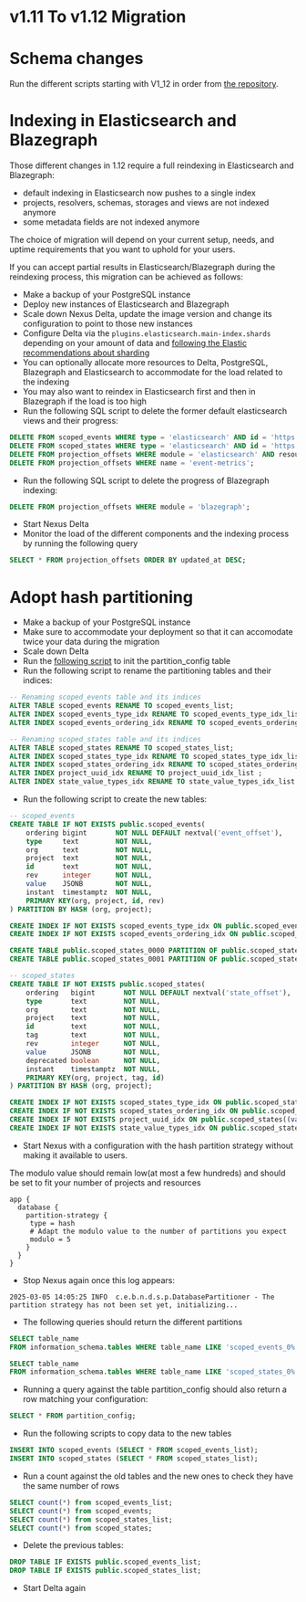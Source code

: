 # v1.11 To v1.12 Migration

# Schema changes
Run the different scripts starting with V1_12 in order from [the repository](https://github.com/BlueBrain/nexus/tree/$git.branch$/delta/sourcing-psql/src/main/resources/scripts/postgres/init).

# Indexing in Elasticsearch and Blazegraph

Those different changes in 1.12 require a full reindexing in Elasticsearch and Blazegraph:

* default indexing in Elasticsearch now pushes to a single index
* projects, resolvers, schemas, storages and views are not indexed anymore
* some metadata fields are not indexed anymore

The choice of migration will depend on your current setup, needs, and uptime requirements that you want to uphold for
your users.

If you can accept partial results in Elasticsearch/Blazegraph during the reindexing process, this migration can be achieved as follows:

* Make a backup of your PostgreSQL instance
* Deploy new instances of Elasticsearch and Blazegraph
* Scale down Nexus Delta, update the image version and change its configuration to point to those new instances
* Configure Delta via the `plugins.elasticsearch.main-index.shards` depending on your amount of data 
and [following the Elastic recommendations about sharding](https://www.elastic.co/guide/en/elasticsearch/reference/current/size-your-shards.html)
* You can optionally allocate more resources to Delta, PostgreSQL, Blazegraph and Elasticsearch to accommodate for the load related to the indexing
* You may also want to reindex in Elasticsearch first and then in Blazegraph if the load is too high
* Run the following SQL script to delete the former default elasticsearch views and their progress:

```sql
DELETE FROM scoped_events WHERE type = 'elasticsearch' AND id = 'https://bluebrain.github.io/nexus/vocabulary/defaultElasticSearchIndex';
DELETE FROM scoped_states WHERE type = 'elasticsearch' AND id = 'https://bluebrain.github.io/nexus/vocabulary/defaultElasticSearchIndex';
DELETE FROM projection_offsets WHERE module = 'elasticsearch' AND resource_id = 'https://bluebrain.github.io/nexus/vocabulary/defaultElasticSearchIndex';
DELETE FROM projection_offsets WHERE name = 'event-metrics';
```
* Run the following SQL script to delete the progress of Blazegraph indexing:

```sql
DELETE FROM projection_offsets WHERE module = 'blazegraph';
```
* Start Nexus Delta 
* Monitor the load of the different components and the indexing process by running the following query

```sql
SELECT * FROM projection_offsets ORDER BY updated_at DESC;
```

# Adopt hash partitioning

* Make a backup of your PostgreSQL instance
* Make sure to accommodate your deployment so that it can accomodate twice your data during the migration
* Scale down Delta
* Run the [following script](https://github.com/BlueBrain/nexus/blob/$git.branch$/delta/sourcing-psql/src/main/resources/scripts/postgres/init/common/V1_12_M02__partition_config.ddl) to init the partition_config table
* Run the following script to rename the partitioning tables and their indices:

```sql
-- Renaming scoped_events table and its indices
ALTER TABLE scoped_events RENAME TO scoped_events_list;
ALTER INDEX scoped_events_type_idx RENAME TO scoped_events_type_idx_list ;
ALTER INDEX scoped_events_ordering_idx RENAME TO scoped_events_ordering_idx_list ;

-- Renaming scoped_states table and its indices
ALTER TABLE scoped_states RENAME TO scoped_states_list;
ALTER INDEX scoped_states_type_idx RENAME TO scoped_states_type_idx_list ;
ALTER INDEX scoped_states_ordering_idx RENAME TO scoped_states_ordering_idx_list ;
ALTER INDEX project_uuid_idx RENAME TO project_uuid_idx_list ;
ALTER INDEX state_value_types_idx RENAME TO state_value_types_idx_list ;
```
* Run the following script to create the new tables:

```sql
-- scoped_events
CREATE TABLE IF NOT EXISTS public.scoped_events(
    ordering bigint       NOT NULL DEFAULT nextval('event_offset'),
    type     text         NOT NULL,
    org      text         NOT NULL,
    project  text         NOT NULL,
    id       text         NOT NULL,
    rev      integer      NOT NULL,
    value    JSONB        NOT NULL,
    instant  timestamptz  NOT NULL,
    PRIMARY KEY(org, project, id, rev)
) PARTITION BY HASH (org, project);

CREATE INDEX IF NOT EXISTS scoped_events_type_idx ON public.scoped_events(type);
CREATE INDEX IF NOT EXISTS scoped_events_ordering_idx ON public.scoped_events (ordering);

CREATE TABLE public.scoped_states_0000 PARTITION OF public.scoped_states FOR VALUES WITH (MODULUS 2, REMAINDER 0);
CREATE TABLE public.scoped_states_0001 PARTITION OF public.scoped_states FOR VALUES WITH (MODULUS 2, REMAINDER 1);

-- scoped_states
CREATE TABLE IF NOT EXISTS public.scoped_states(
    ordering   bigint       NOT NULL DEFAULT nextval('state_offset'),
    type       text         NOT NULL,
    org        text         NOT NULL,
    project    text         NOT NULL,
    id         text         NOT NULL,
    tag        text         NOT NULL,
    rev        integer      NOT NULL,
    value      JSONB        NOT NULL,
    deprecated boolean      NOT NULL,
    instant    timestamptz  NOT NULL,
    PRIMARY KEY(org, project, tag, id)
) PARTITION BY HASH (org, project);

CREATE INDEX IF NOT EXISTS scoped_states_type_idx ON public.scoped_states(type);
CREATE INDEX IF NOT EXISTS scoped_states_ordering_idx ON public.scoped_states (ordering);
CREATE INDEX IF NOT EXISTS project_uuid_idx ON public.scoped_states((value->>'uuid')) WHERE type = 'project';
CREATE INDEX IF NOT EXISTS state_value_types_idx ON public.scoped_states USING GIN ((value->'types'));
```
* Start Nexus with a configuration with the hash partition strategy without making it available to users.

The modulo value should remain low(at most a few hundreds) and should be set to fit your number of projects and resources

```hocon
app {
  database {
    partition-strategy {
     type = hash
     # Adapt the modulo value to the number of partitions you expect
     modulo = 5
    }
  }
}  
```
* Stop Nexus again once this log appears:

```
2025-03-05 14:05:25 INFO  c.e.b.n.d.s.p.DatabasePartitioner - The partition strategy has not been set yet, initializing...
```
* The following queries should return the different partitions

```sql
SELECT table_name 
FROM information_schema.tables WHERE table_name LIKE 'scoped_events_0%';
```

```sql
SELECT table_name 
FROM information_schema.tables WHERE table_name LIKE 'scoped_states_0%';
```
* Running a query against the table partition_config should also return a row matching your configuration:

```sql
SELECT * FROM partition_config;
```
* Run the following scripts to copy data to the new tables

```sql
INSERT INTO scoped_events (SELECT * FROM scoped_events_list);
INSERT INTO scoped_states (SELECT * FROM scoped_states_list);
```
* Run a count against the old tables and the new ones to check they have the same number of rows

```sql
SELECT count(*) from scoped_events_list;
SELECT count(*) from scoped_events;
SELECT count(*) from scoped_states_list;
SELECT count(*) from scoped_states;
```
* Delete the previous tables:

```sql
DROP TABLE IF EXISTS public.scoped_events_list;
DROP TABLE IF EXISTS public.scoped_states_list;
```
* Start Delta again